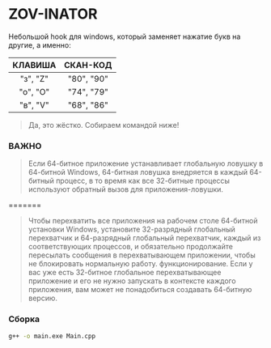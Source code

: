 # ZOV-INATOR
Небольшой hook для windows, который заменяет нажатие букв на другие, а именно:

| КЛАВИША      | СКАН-КОД           |
|:------------:|:------------------:|
| "з", "Z"     | "80", "90"         |
| "о", "O"     | "74", "79"         |
| "в", "V"     | "68", "86"         |

> Да, это жёстко.
> Собираем командой ниже!


### ВАЖНО

> Если 64-битное приложение устанавливает глобальную ловушку в 64-битной Windows, 64-битная ловушка внедряется в каждый 64-битный процесс, в то время как все 32-битные процессы используют обратный вызов для приложения-ловушки.

=======

> Чтобы перехватить все приложения на рабочем столе 64-битной установки Windows, установите 32-разрядный глобальный перехватчик и 64-разрядный глобальный перехватчик, каждый из соответствующих процессов, и обязательно продолжайте пересылать сообщения в перехватывающем приложении, чтобы не блокировать нормальную работу. функционирование. Если у вас уже есть 32-битное глобальное перехватывающее приложение и его не нужно запускать в контексте каждого приложения, вам может не понадобиться создавать 64-битную версию.

### Сборка
```bash
g++ -o main.exe Main.cpp
```